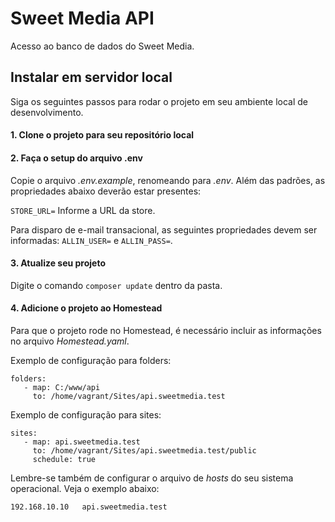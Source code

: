 # Sweet Media API

Acesso ao banco de dados do Sweet Media. 

## Instalar em servidor local

Siga os seguintes passos para rodar o projeto em seu ambiente local de desenvolvimento.

#### 1. Clone o projeto para seu repositório local

#### 2. Faça o setup do arquivo .env

Copie o arquivo *.env.example*, renomeando para *.env*. Além das padrões, as propriedades abaixo deverão estar presentes: 

`STORE_URL=` Informe a URL da store.

Para disparo de e-mail transacional, as seguintes propriedades devem ser informadas: 
`ALLIN_USER=` e `ALLIN_PASS=`.


#### 3. Atualize seu projeto
Digite o comando `composer update` dentro da pasta.

#### 4. Adicione o projeto ao Homestead
Para que o projeto rode no Homestead, é necessário incluir as informações no arquivo *Homestead.yaml*.  

Exemplo de configuração para folders:

    folders: 
       - map: C:/www/api
         to: /home/vagrant/Sites/api.sweetmedia.test

Exemplo de configuração para sites:

    sites: 
       - map: api.sweetmedia.test
         to: /home/vagrant/Sites/api.sweetmedia.test/public
         schedule: true   

Lembre-se também de configurar o arquivo de *hosts* do seu sistema operacional. Veja o exemplo abaixo: 

    192.168.10.10	api.sweetmedia.test

